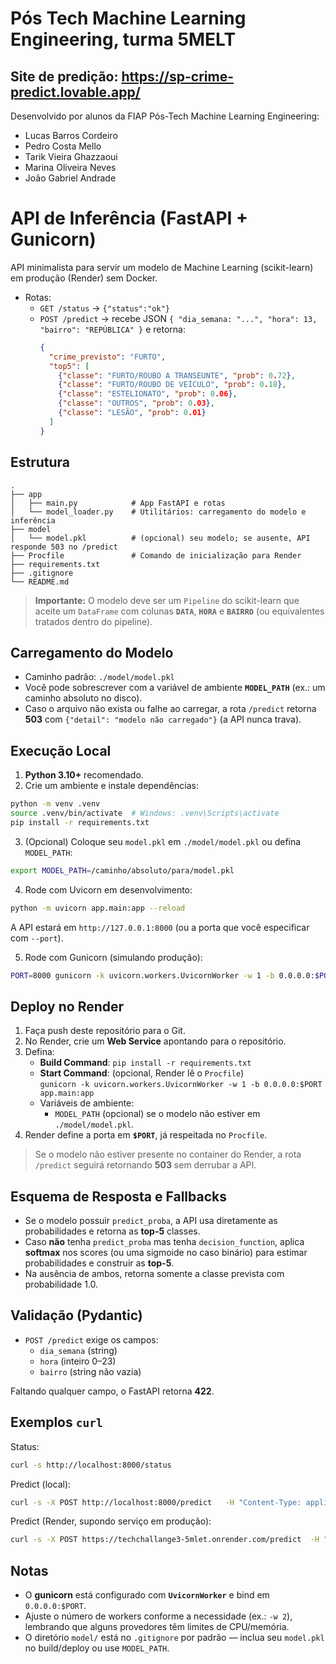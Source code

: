 # Pós Tech Machine Learning Engineering, turma 5MELT 

## Site de predição: https://sp-crime-predict.lovable.app/

Desenvolvido por alunos da FIAP Pós-Tech Machine Learning Engineering:
* Lucas Barros Cordeiro
* Pedro Costa Mello
* Tarik Vieira Ghazzaoui
* Marina Oliveira Neves
* João Gabriel Andrade



# API de Inferência (FastAPI + Gunicorn)

API minimalista para servir um modelo de Machine Learning (scikit-learn) em produção (Render) sem Docker.

- Rotas:
  - `GET /status` → `{"status":"ok"}`
  - `POST /predict` → recebe JSON `{ "dia_semana: "...", "hora": 13, "bairro": "REPÚBLICA" }` e retorna:
    ```json
    {
      "crime_previsto": "FURTO",
      "top5": [
        {"classe": "FURTO/ROUBO A TRANSEUNTE", "prob": 0.72},
        {"classe": "FURTO/ROUBO DE VEÍCULO", "prob": 0.18},
        {"classe": "ESTELIONATO", "prob": 0.06},
        {"classe": "OUTROS", "prob": 0.03},
        {"classe": "LESÃO", "prob": 0.01}
      ]
    }
    ```

## Estrutura

```
.
├── app
│   ├── main.py            # App FastAPI e rotas
│   └── model_loader.py    # Utilitários: carregamento do modelo e inferência
├── model
│   └── model.pkl          # (opcional) seu modelo; se ausente, API responde 503 no /predict
├── Procfile               # Comando de inicialização para Render
├── requirements.txt
├── .gitignore
└── README.md
```

> **Importante:** O modelo deve ser um `Pipeline` do scikit-learn que aceite um `DataFrame` com colunas **`DATA`**, **`HORA`** e **`BAIRRO`** (ou equivalentes tratados dentro do pipeline).

## Carregamento do Modelo

- Caminho padrão: `./model/model.pkl`
- Você pode sobrescrever com a variável de ambiente **`MODEL_PATH`** (ex.: um caminho absoluto no disco).  
- Caso o arquivo não exista ou falhe ao carregar, a rota `/predict` retorna **503** com `{"detail": "modelo não carregado"}` (a API nunca trava).

## Execução Local

1. **Python 3.10+** recomendado.
2. Crie um ambiente e instale dependências:

```bash
python -m venv .venv
source .venv/bin/activate  # Windows: .venv\Scripts\activate
pip install -r requirements.txt
```

3. (Opcional) Coloque seu `model.pkl` em `./model/model.pkl` ou defina `MODEL_PATH`:
```bash
export MODEL_PATH=/caminho/absoluto/para/model.pkl
```

4. Rode com Uvicorn em desenvolvimento:
```bash
python -m uvicorn app.main:app --reload
```
A API estará em `http://127.0.0.1:8000` (ou a porta que você especificar com `--port`).

5. Rode com Gunicorn (simulando produção):
```bash
PORT=8000 gunicorn -k uvicorn.workers.UvicornWorker -w 1 -b 0.0.0.0:$PORT app.main:app
```

## Deploy no Render

1. Faça push deste repositório para o Git.
2. No Render, crie um **Web Service** apontando para o repositório.
3. Defina:
   - **Build Command**: `pip install -r requirements.txt`
   - **Start Command**: (opcional, Render lê o `Procfile`)  
     `gunicorn -k uvicorn.workers.UvicornWorker -w 1 -b 0.0.0.0:$PORT app.main:app`
   - Variáveis de ambiente:
     - `MODEL_PATH` (opcional) se o modelo não estiver em `./model/model.pkl`.
4. Render define a porta em **`$PORT`**, já respeitada no `Procfile`.

> Se o modelo não estiver presente no container do Render, a rota `/predict` seguirá retornando **503** sem derrubar a API.

## Esquema de Resposta e Fallbacks

- Se o modelo possuir `predict_proba`, a API usa diretamente as probabilidades e retorna as **top-5** classes.
- Caso **não** tenha `predict_proba` mas tenha `decision_function`, aplica **softmax** nos scores (ou uma sigmoide no caso binário) para estimar probabilidades e construir as **top-5**.
- Na ausência de ambos, retorna somente a classe prevista com probabilidade 1.0.

## Validação (Pydantic)

- `POST /predict` exige os campos:
  - `dia_semana` (string)
  - `hora` (inteiro 0–23)
  - `bairro` (string não vazia)

Faltando qualquer campo, o FastAPI retorna **422**.

## Exemplos `curl`

Status:
```bash
curl -s http://localhost:8000/status
```

Predict (local):
```bash
curl -s -X POST http://localhost:8000/predict   -H "Content-Type: application/json"   -d '{"dia_semana": "segunda","hora":13,"bairro":"REPÚBLICA"}'
```

Predict (Render, supondo serviço em produção):
```bash
curl -s -X POST https://techchallange3-5mlet.onrender.com/predict  -H "Content-Type: application/json"   -d '{"dia_semana": "segunda","hora":13,"bairro":"REPÚBLICA"}'
```

## Notas

- O **gunicorn** está configurado com **`UvicornWorker`** e bind em `0.0.0.0:$PORT`.
- Ajuste o número de workers conforme a necessidade (ex.: `-w 2`), lembrando que alguns provedores têm limites de CPU/memória.
- O diretório `model/` está no `.gitignore` por padrão — inclua seu `model.pkl` no build/deploy ou use `MODEL_PATH`.
